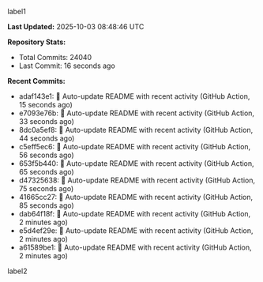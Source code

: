 
label1 
<!-- ACTIVITY_START -->
**Last Updated:** 2025-10-03 08:48:46 UTC

**Repository Stats:**
- Total Commits: 24040
- Last Commit: 16 seconds ago

**Recent Commits:**
- adaf143e1: 🤖 Auto-update README with recent activity (GitHub Action, 15 seconds ago)
- e7093e76b: 🤖 Auto-update README with recent activity (GitHub Action, 33 seconds ago)
- 8dc0a5ef8: 🤖 Auto-update README with recent activity (GitHub Action, 44 seconds ago)
- c5eff5ec6: 🤖 Auto-update README with recent activity (GitHub Action, 56 seconds ago)
- 653f5b440: 🤖 Auto-update README with recent activity (GitHub Action, 65 seconds ago)
- d47325638: 🤖 Auto-update README with recent activity (GitHub Action, 75 seconds ago)
- 41665cc27: 🤖 Auto-update README with recent activity (GitHub Action, 85 seconds ago)
- dab64f18f: 🤖 Auto-update README with recent activity (GitHub Action, 2 minutes ago)
- e5d4ef29e: 🤖 Auto-update README with recent activity (GitHub Action, 2 minutes ago)
- a61589be1: 🤖 Auto-update README with recent activity (GitHub Action, 2 minutes ago)
<!-- ACTIVITY_END -->

label2
